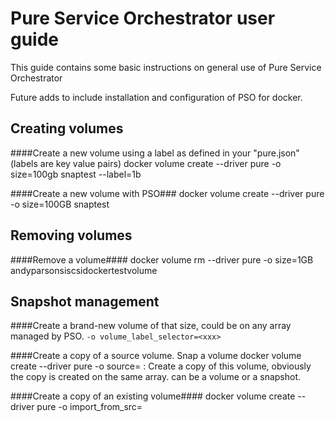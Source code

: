 # Pure Service Orchestrator user guide

This guide contains some basic instructions on general use of Pure Service Orchestrator

Future adds to include installation and configuration of PSO for docker. 






Creating volumes
-------------------------------------------------------
####Create a new volume using a label as defined in your "pure.json" (labels are key value pairs)
docker volume create --driver pure -o size=100gb snaptest --label=1b

####Create a new volume with PSO###
docker volume create --driver pure -o size=100GB  snaptest



Removing volumes
------------------------------------------------------
####Remove a volume#### 
docker volume rm --driver pure -o size=1GB andyparsonsiscsidockertestvolume



Snapshot management
-------------------------------------------------------
####Create a brand-new volume of that size, could be on any array managed by PSO.
`-o volume_label_selector=<xxx>`

####Create a copy of a source volume. Snap a volume
docker volume create --driver pure -o source=<volumename> : Create a copy of this volume, obviously the copy is created on the same array. <source> can be a volume or a snapshot. 

####Create a copy of an existing volume####
docker volume create --driver pure -o import_from_src=<volumename>



